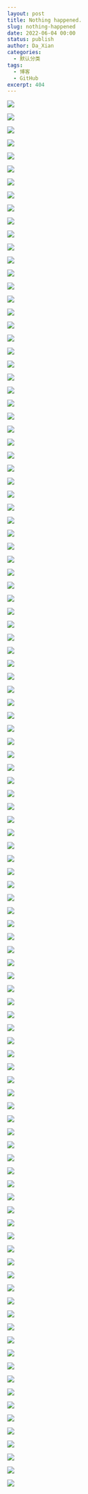 ```yaml
---
layout: post
title: Nothing happened.
slug: nothing-happened
date: 2022-06-04 00:00
status: publish
author: Da_Xian
categories: 
  - 默认分类
tags: 
  - 博客
  - GitHub
excerpt: 404
---
```


![](./images/0535/1-Inge-Morath-Chang-An-Avenue-Beijing-China-1978.jpeg)

![](./images/0535/2-1979年7月14日无名画会展览就在北海的画舫斋.jpeg)

![](./images/0535/3-1979年第一回部分参展者.jpeg)

![](./images/0535/4-四月影会.jpg)

![](./images/0535/5-1979星星美展.jpeg)

![](./images/0535/6-1980年星星画会成员在中国美术馆.jpeg)

![](./images/0535/7-1989星星美展.jpeg)

![](./images/0535/8-《青年圆舞曲》-北京张自忠路1号-1980年张兆增.jpeg)

![](./images/0535/9-Artistes-et-poetes-dansent-a-lancien-Palais-dEte-Yuanmingyuan-ete-1979-Li-Xiaobin李晓斌.jpeg)

![](./images/0535/10-Echo+Wall,+Beijing+1980's.jpeg)

![](./images/0535/11-in-a-Wangfujing-bookstore-Beijing-1984-Guy-Le-Querrec-1.jpg)

![](./images/0535/12-月坛体育场1978杨晓利.jpeg)

![](./images/0535/13-肖君.jpeg)

![](./images/0535/14-肖君1984.jpeg)

![](./images/0535/15-1985-1.jpeg)

![](./images/0535/16-1982年-北京-某收音机厂-Patrick-Zachmann.jpeg)

![](./images/0535/17-1985-3.jpeg)

![](./images/0535/18-1986.jpeg)

![](./images/0535/19-near-the-Forbidden-City-Patrick-Dransfield1986.jpg)

![](./images/0535/20-1980年10月7-21日首届全国书市.jpeg)

![](./images/0535/21-任曙林.jpeg)

![](./images/0535/22-1985年西什库教堂内-曾璜.jpeg)

![](./images/0535/23-北京航空食品公司1980.jpeg)

![](./images/0535/24-北京第一家个体饭馆——悦宾饭馆开业-刘桂仙1982.jpeg)

![](./images/0535/25-1985年9月26日-北京第一家合资合作的汽车切诺基诞生了.jpeg)

![](./images/0535/26-1984年海淀区蓟门里小区一户人家在搬家-张兆增.jpeg)

![](./images/0535/27-1987-5.jpeg)

![](./images/0535/28-1984第一家西式快餐厅-义利快餐厅.jpeg)

![](./images/0535/29-肯德基1987.jpeg)

![](./images/0535/30-刘香成.jpeg)

![](./images/0535/31-1981王文波.jpg)

![](./images/0535/32-王府井小学-Beijing-1989-David-G.jpeg)

![](./images/0535/33-Basketball-in-the-Forbidden-City-Beijing-1989-4-David-G-葛大为.jpeg)

![](./images/0535/34-1981.jpeg)

![](./images/0535/35-1985年拳王阿里访问北京-肖君.jpeg)

![](./images/0535/36-Watford-FC-1983.jpeg)

![](./images/0535/37-1985-4.jpeg)

![](./images/0535/38-1980年北京八大处-戴墨镜的时髦女子-王文澜.jpeg)

![](./images/0535/39-1982年-美国著名的波普艺术家-Andy-Warhol-Christopher-Makos.jpeg)

![](./images/0535/40-1982年北京香山飯店開幕-貝聿銘（中）親自接待來賓.jpeg)

![](./images/0535/41-1985Yves-Saint-Laurent.jpeg)

![](./images/0535/42-皮尔卡丹-马克西姆.jpeg)

![](./images/0535/43-Laura-Biagiotti-1988.jpeg)

![](./images/0535/44-John-stands-in-Tiananmen-Square-while-touring-Beijing-in-1983-Barry-Lewis.jpg)

![](./images/0535/45-wham-in-china-1985-1.jpeg)

![](./images/0535/46-Pavarotti-Beijing-1986.png)

![](./images/0535/47-le-dernier-empereur-tournage.jpg)

![](./images/0535/48-1979-3.jpg)

![](./images/0535/49-朱琳高仓健.jpg)

![](./images/0535/50-1987年-Alain-Delon在北京.jpeg)

![](./images/0535/51-NBCs-Today-1987.jpeg)

![](./images/0535/52-Yue-Sai-Kan-was-filmming-One-World-in-Beijing-1988.jpeg)

![](./images/0535/53-BBinChina.jpeg)

![](./images/0535/54-郭建設-1986-米老鼠.jpeg)

![](./images/0535/55-adrian_bradshaw_china_1980s_photography_of_china_-09-09-0137.jpeg)

![](./images/0535/56-1989春-海子骆一禾与西川老木欧阳江河翟永明等.jpeg)

![](./images/0535/57-崔健所在的七合板乐队.jpeg)

![](./images/0535/58-1986.jpeg)

![](./images/0535/59-大地震-包扎长城1988.jpeg)

![](./images/0535/60-郭建设1984.png)

![](./images/0535/61-1989.jpeg)

![](./images/0535/62-隆福寺1985.jpeg)

![](./images/0535/63-郭建設1986.jpeg)

![](./images/0535/64-1987.jpeg)

![](./images/0535/65-1980年英国摄影师迈克-埃默里（Mike-Emery）和孩子们在天安门广场合影.jpeg)

![](./images/0535/66-1981年天安门广场华灯下学习准备高考的中国青年刘香成.jpg)

![](./images/0535/67-1984王文澜.jpeg)

![](./images/0535/68-郭建设1983.png)

![](./images/0535/69-郭建設1987天安门广场上庆六一儿童粉笔画大赛.jpg)

![](./images/0535/70.jpeg)

![](./images/0535/71.jpeg)

![](./images/0535/72-adrian_bradshaw_1980s.jpeg)

![](./images/0535/73-秋山亮二.webp)

![](./images/0535/74-adrian_bradshaw.jpeg)

![](./images/0535/75.jpeg)

![](./images/0535/76.jpeg)

![](./images/0535/77-任曙林.jpeg)

![](./images/0535/78-纪念碑1986年李勇鹏作品.jpeg)

![](./images/0535/79-邓丽君.jpeg)

![](./images/0535/80.jpeg)

![](./images/0535/81.jpeg)

![](./images/0535/82.jpg)

![](./images/0535/83.jpeg)

![](./images/0535/84.jpeg)

![](./images/0535/85-卢冠廷.jpg)

![](./images/0535/86-张雨生.jpg)

![](./images/0535/87-童安格.jpg)

![](./images/0535/88-侯德健.jpeg)

![](./images/0535/89.jpeg)

![](./images/0535/90-JOAN_BAEZ_SA15_CLAUDE_DUSSEZ_5973_BD.jpeg)

![](./images/0535/91.jpeg)

![](./images/0535/92-黄秋生.jpeg)

![](./images/0535/93-P.K.14.jpeg)

![](./images/0535/94-废墟乐队.jpg)

![](./images/0535/95-愚人船乐队.jpeg)

![](./images/0535/96.jpeg)

![](./images/0535/97.jpeg)

![](./images/0535/98.jpeg)

![](./images/0535/99.webp)

![](./images/0535/100-噴嘭樂團.jpg)

![](./images/0535/101-老劉與沙子樂隊.jpg)

![](./images/0535/102.png)

![](./images/0535/103.jpeg)

![](./images/0535/104-吴吞.jpeg)

![](./images/0535/105.jpeg)

![](./images/0535/106.jpeg)

![](./images/0535/107.jpeg)
